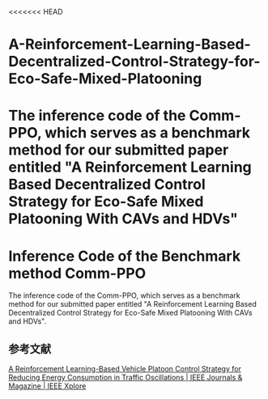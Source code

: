 <<<<<<< HEAD
# A-Reinforcement-Learning-Based-Decentralized-Control-Strategy-for-Eco-Safe-Mixed-Platooning
The inference code of the Comm-PPO, which serves as a benchmark method for our submitted paper entitled "A Reinforcement Learning Based Decentralized Control Strategy for Eco-Safe Mixed Platooning With CAVs and HDVs"
=======
# Inference Code of the Benchmark method Comm-PPO
The inference code of the Comm-PPO, which serves as a benchmark method for our submitted paper entitled "A Reinforcement
Learning Based Decentralized Control Strategy for Eco-Safe Mixed Platooning With CAVs and HDVs".

## 参考文献
[A Reinforcement Learning-Based Vehicle Platoon Control Strategy for Reducing Energy Consumption in Traffic Oscillations | IEEE Journals & Magazine | IEEE Xplore](https://ieeexplore.ieee.org/abstract/document/9410239)
